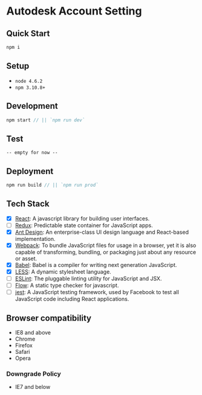 Autodesk Account Setting
======

## Quick Start

```javascript
npm i
```

## Setup

- `node 4.6.2`
- `npm 3.10.8+`

## Development

```javascript
npm start // || `npm run dev`
```

## Test

`-- empty for now --`

## Deployment

```javascript
npm run build // || `npm run prod`
```

## Tech Stack

- [x] [React](https://facebook.github.io/react/): A javascript library for building user interfaces.
- [ ] [Redux](http://redux.js.org/): Predictable state container for JavaScript apps.
- [x] [Ant Design](https://ant.design/docs/react/introduce): An enterprise-class UI design language and React-based implementation.
- [x] [Webpack](http://webpack.github.io/docs/): To bundle JavaScript files for usage in a browser, yet it is also capable of transforming, bundling, or packaging just about any resource or asset.
- [x] [Babel](https://babeljs.io/): Babel is a compiler for writing next generation JavaScript.
- [x] [LESS](http://lesscss.org/functions/): A dynamic stylesheet language.
- [ ] [ESLint](http://eslint.org/): The pluggable linting utility for JavaScript and JSX.
- [ ] [Flow](https://flowtype.org/docs/getting-started.html): A static type checker for javascript.
- [ ] [jest](https://facebook.github.io/jest/docs/api.html): A JavaScript testing framework, used by Facebook to test all JavaScript code including React applications.

## Browser compatibility

- IE8 and above
- Chrome
- Firefox
- Safari
- Opera

### Downgrade Policy

- IE7 and below
